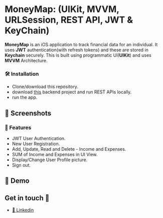 # MoneyMap: (UIKit, MVVM, URLSession, REST API, JWT & KeyChain)

**MoneyMap** is an iOS application to track financial data for an individual. It uses **JWT** authentication(with refresh tokens) and these are stored in **Keychain** securely. This is built using programmatic UI(**UIKit**) and uses **MVVM** Architecture.


### 🛠 Installation

- Clone/download this repository.
- download [this](https://github.com/venugopalreddy701/MoneyMap-Backend) backend project and run REST APIs locally.
- run the app.

## 📸 Screenshots

### 📌 Features

- JWT User Authentication.
- New User Registration.
- Add, Update, Read and Delete - Income and Expenses.
- SUM of Income and Expenses in UI View.
- Display/Change User Profile picture.
- Sign out.


## 🚀 Demo



## Get in touch 💬

* [👥 Linkedin](https://www.linkedin.com/in/venugopalreddy701)


















